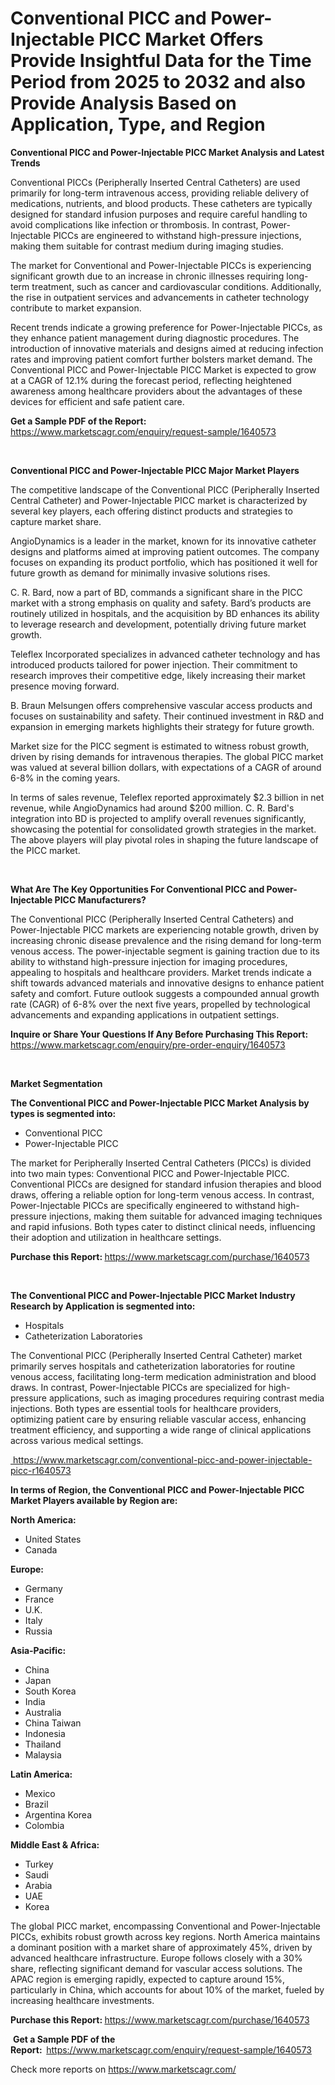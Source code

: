 <p><h1>Conventional PICC and Power-Injectable PICC Market Offers Provide Insightful Data for the Time Period from 2025 to 2032 and also Provide Analysis Based on Application, Type, and Region</h1></p><p><strong>Conventional PICC and Power-Injectable PICC Market Analysis and Latest Trends</strong></p>
<p><p>Conventional PICCs (Peripherally Inserted Central Catheters) are used primarily for long-term intravenous access, providing reliable delivery of medications, nutrients, and blood products. These catheters are typically designed for standard infusion purposes and require careful handling to avoid complications like infection or thrombosis. In contrast, Power-Injectable PICCs are engineered to withstand high-pressure injections, making them suitable for contrast medium during imaging studies. </p><p>The market for Conventional and Power-Injectable PICCs is experiencing significant growth due to an increase in chronic illnesses requiring long-term treatment, such as cancer and cardiovascular conditions. Additionally, the rise in outpatient services and advancements in catheter technology contribute to market expansion. </p><p>Recent trends indicate a growing preference for Power-Injectable PICCs, as they enhance patient management during diagnostic procedures. The introduction of innovative materials and designs aimed at reducing infection rates and improving patient comfort further bolsters market demand. The Conventional PICC and Power-Injectable PICC Market is expected to grow at a CAGR of 12.1% during the forecast period, reflecting heightened awareness among healthcare providers about the advantages of these devices for efficient and safe patient care.</p></p>
<p><strong>Get a Sample PDF of the Report:&nbsp;</strong> <a href="https://www.marketscagr.com/enquiry/request-sample/1640573?utm_campaign=2804&utm_medium=2&utm_source=Github&utm_content=ia&utm_term=04032025&utm_id=conventional-picc-and-power-injectable-picc">https://www.marketscagr.com/enquiry/request-sample/1640573</a></p>
<p>&nbsp;</p>
<p><strong>Conventional PICC and Power-Injectable PICC Major Market Players</strong></p>
<p><p>The competitive landscape of the Conventional PICC (Peripherally Inserted Central Catheter) and Power-Injectable PICC market is characterized by several key players, each offering distinct products and strategies to capture market share.</p><p>AngioDynamics is a leader in the market, known for its innovative catheter designs and platforms aimed at improving patient outcomes. The company focuses on expanding its product portfolio, which has positioned it well for future growth as demand for minimally invasive solutions rises. </p><p>C. R. Bard, now a part of BD, commands a significant share in the PICC market with a strong emphasis on quality and safety. Bard’s products are routinely utilized in hospitals, and the acquisition by BD enhances its ability to leverage research and development, potentially driving future market growth.</p><p>Teleflex Incorporated specializes in advanced catheter technology and has introduced products tailored for power injection. Their commitment to research improves their competitive edge, likely increasing their market presence moving forward.</p><p>B. Braun Melsungen offers comprehensive vascular access products and focuses on sustainability and safety. Their continued investment in R&D and expansion in emerging markets highlights their strategy for future growth.</p><p>Market size for the PICC segment is estimated to witness robust growth, driven by rising demands for intravenous therapies. The global PICC market was valued at several billion dollars, with expectations of a CAGR of around 6-8% in the coming years.</p><p>In terms of sales revenue, Teleflex reported approximately $2.3 billion in net revenue, while AngioDynamics had around $200 million. C. R. Bard's integration into BD is projected to amplify overall revenues significantly, showcasing the potential for consolidated growth strategies in the market. The above players will play pivotal roles in shaping the future landscape of the PICC market.</p></p>
<p>&nbsp;</p>
<p><strong>What Are The Key Opportunities For Conventional PICC and Power-Injectable PICC Manufacturers?</strong></p>
<p><p>The Conventional PICC (Peripherally Inserted Central Catheters) and Power-Injectable PICC markets are experiencing notable growth, driven by increasing chronic disease prevalence and the rising demand for long-term venous access. The power-injectable segment is gaining traction due to its ability to withstand high-pressure injection for imaging procedures, appealing to hospitals and healthcare providers. Market trends indicate a shift towards advanced materials and innovative designs to enhance patient safety and comfort. Future outlook suggests a compounded annual growth rate (CAGR) of 6-8% over the next five years, propelled by technological advancements and expanding applications in outpatient settings.</p></p>
<p><strong>Inquire or Share Your Questions If Any Before Purchasing This Report:</strong> <a href="https://www.marketscagr.com/enquiry/pre-order-enquiry/1640573?utm_campaign=2804&utm_medium=2&utm_source=Github&utm_content=ia&utm_term=04032025&utm_id=conventional-picc-and-power-injectable-picc">https://www.marketscagr.com/enquiry/pre-order-enquiry/1640573</a></p>
<p>&nbsp;</p>
<p><strong>Market Segmentation</strong></p>
<p><strong>The Conventional PICC and Power-Injectable PICC Market Analysis by types is segmented into:</strong></p>
<p><ul><li>Conventional PICC</li><li>Power-Injectable PICC</li></ul></p>
<p><p>The market for Peripherally Inserted Central Catheters (PICCs) is divided into two main types: Conventional PICC and Power-Injectable PICC. Conventional PICCs are designed for standard infusion therapies and blood draws, offering a reliable option for long-term venous access. In contrast, Power-Injectable PICCs are specifically engineered to withstand high-pressure injections, making them suitable for advanced imaging techniques and rapid infusions. Both types cater to distinct clinical needs, influencing their adoption and utilization in healthcare settings.</p></p>
<p><strong>Purchase this Report:&nbsp;</strong><a href="https://www.marketscagr.com/purchase/1640573?utm_campaign=2804&utm_medium=2&utm_source=Github&utm_content=ia&utm_term=04032025&utm_id=conventional-picc-and-power-injectable-picc">https://www.marketscagr.com/purchase/1640573</a></p>
<p>&nbsp;</p>
<p><strong>The Conventional PICC and Power-Injectable PICC Market Industry Research by Application is segmented into:</strong></p>
<p><ul><li>Hospitals</li><li>Catheterization Laboratories</li></ul></p>
<p><p>The Conventional PICC (Peripherally Inserted Central Catheter) market primarily serves hospitals and catheterization laboratories for routine venous access, facilitating long-term medication administration and blood draws. In contrast, Power-Injectable PICCs are specialized for high-pressure applications, such as imaging procedures requiring contrast media injections. Both types are essential tools for healthcare providers, optimizing patient care by ensuring reliable vascular access, enhancing treatment efficiency, and supporting a wide range of clinical applications across various medical settings.</p></p>
<p><a href="https://www.marketscagr.com/conventional-picc-and-power-injectable-picc-r1640573?utm_campaign=2804&utm_medium=2&utm_source=Github&utm_content=ia&utm_term=04032025&utm_id=conventional-picc-and-power-injectable-picc">&nbsp;https://www.marketscagr.com/conventional-picc-and-power-injectable-picc-r1640573</a></p>
<p><strong>In terms of Region, the Conventional PICC and Power-Injectable PICC Market Players available by Region are:</strong></p>
<p>
    <p> <strong> North America: </strong>
        <ul>
            <li>United States</li>
            <li>Canada</li>
        </ul>
        </p> 
    <p> <strong> Europe: </strong>
        <ul>
            <li>Germany</li>
            <li>France</li>
            <li>U.K.</li>
            <li>Italy</li>
            <li>Russia</li>
        </ul>
        </p> 
    <p> <strong> Asia-Pacific: </strong>
        <ul>
            <li>China</li>
            <li>Japan</li>
            <li>South Korea</li>
            <li>India</li>
            <li>Australia</li>
            <li>China Taiwan</li>
            <li>Indonesia</li>
            <li>Thailand</li>
            <li>Malaysia</li>
        </ul>
        </p> 
    <p> <strong> Latin America: </strong>
        <ul>
            <li>Mexico</li>
            <li>Brazil</li>
            <li>Argentina Korea</li>
            <li>Colombia</li>
        </ul>
        </p> 
    <p> <strong> Middle East & Africa: </strong>
        <ul>
            <li>Turkey</li>
            <li>Saudi</li>
            <li>Arabia</li>
            <li>UAE</li>
            <li>Korea</li>
        </ul>
    </p>
    </p>
<p><p>The global PICC market, encompassing Conventional and Power-Injectable PICCs, exhibits robust growth across key regions. North America maintains a dominant position with a market share of approximately 45%, driven by advanced healthcare infrastructure. Europe follows closely with a 30% share, reflecting significant demand for vascular access solutions. The APAC region is emerging rapidly, expected to capture around 15%, particularly in China, which accounts for about 10% of the market, fueled by increasing healthcare investments.</p></p>
<p><strong>Purchase this Report: </strong><a href="https://www.marketscagr.com/purchase/1640573?utm_campaign=2804&utm_medium=2&utm_source=Github&utm_content=ia&utm_term=04032025&utm_id=conventional-picc-and-power-injectable-picc">https://www.marketscagr.com/purchase/1640573</a></p>
<p>&nbsp;<strong>Get a Sample PDF of the Report:&nbsp;&nbsp;</strong><a href="https://www.marketscagr.com/enquiry/request-sample/1640573?utm_campaign=2804&utm_medium=2&utm_source=Github&utm_content=ia&utm_term=04032025&utm_id=conventional-picc-and-power-injectable-picc">https://www.marketscagr.com/enquiry/request-sample/1640573</a></p>
<p><strong></strong></p>
<p>Check more reports on <a href="https://www.marketscagr.com/?utm_campaign=2804&utm_medium=2&utm_source=Github&utm_content=ia&utm_term=04032025&utm_id=conventional-picc-and-power-injectable-picc">https://www.marketscagr.com/</a></p>